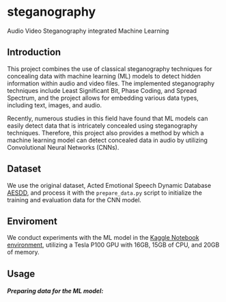 # steganography
Audio Video Steganography integrated Machine Learning

## Introduction
This project combines the use of classical steganography techniques for concealing data with machine learning (ML) models to detect hidden information within audio and video files. The implemented steganography techniques include Least Significant Bit, Phase Coding, and Spread Spectrum, and the project allows for embedding various data types, including text, images, and audio.

Recently, numerous studies in this field have found that ML models can easily detect data that is intricately concealed using steganography techniques. Therefore, this project also provides a method by which a machine learning model can detect concealed data in audio by utilizing Convolutional Neural Networks (CNNs).

## Dataset
We use the original dataset, Acted Emotional Speech Dynamic Database [AESDD](https://m3c.web.auth.gr/research/aesdd-speech-emotion-recognition/), and process it with the `prepare_data.py` script to initialize the training and evaluation data for the CNN model.

## Enviroment
We conduct experiments with the ML model in the [Kaggle Notebook environment](https://www.kaggle.com/), utilizing a Tesla P100 GPU with 16GB, 15GB of CPU, and 20GB of memory.

## Usage
##### Preparing data for the ML model:

